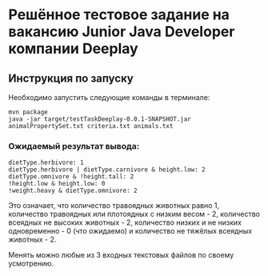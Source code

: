 # Решённое тестовое задание на вакансию Junior Java Developer компании Deeplay

## Инструкция по запуску

Необходимо запустить следующие команды в терминале:

```
mvn package
java -jar target/testTaskDeeplay-0.0.1-SNAPSHOT.jar animalPropertySet.txt criteria.txt animals.txt
```

### Ожидаемый результат вывода:

```
dietType.herbivore: 1
dietType.herbivore | dietType.carnivore & height.low: 2
dietType.omnivore & !height.tall: 2
!height.low & height.low: 0
!weight.heavy & dietType.omnivore: 2
```

Это означает, что количество травоядных животных равно 1, количество травоядных или плотоядных с низким весом - 2, количество всеядных не высоких животных - 2, количество низких и не низких одновременно - 0 (что ожидаемо) и количество не тяжёлых всеядных животных - 2.

Менять можно любые из 3 входных текстовых файлов по своему усмотрению.
